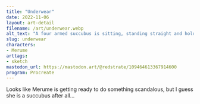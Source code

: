 ```yaml
---
title: "Underwear"
date: 2022-11-06
layout: art-detail
filename: /art/underwear.webp
alt_text: "A four armed succubus is sitting, standing straight and holding her tail in onehand. She is holding her tight chest, and taking off her clothes. She is putagainst a nice pink background."
slug: underwear
characters:
- Merume
arttags:
- sketch
mastodon_url: https://mastodon.art/@redstrate/109464613367914600
program: Procreate
---
```

Looks like Merume is getting ready to do something scandalous, but I guess she is a succubus after all...
